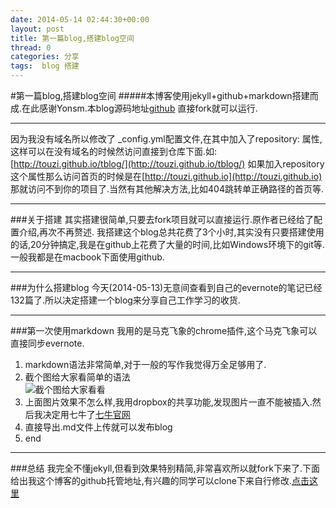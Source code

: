 ```yaml
---
date: 2014-05-14 02:44:30+00:00
layout: post
title: 第一篇blog,搭建blog空间
thread: 0
categories: 分享
tags:  blog 搭建
---
```

#第一篇blog,搭建blog空间
#####本博客使用jekyll+github+markdown搭建而成.在此感谢Yonsm.本blog源码地址[github](https://github.com/touzi/tblog) 直接fork就可以运行.
***
因为我没有域名所以修改了 _config.yml配置文件,在其中加入了repository: 属性,这样可以在没有域名的时候然访问直接到仓库下面.如:[http://touzi.github.io/tblog/](http://touzi.github.io/tblog/) 如果加入repository这个属性那么访问首页的时候是在[http://touzi.github.io](http://touzi.github.io) 那就访问不到你的项目了.当然有其他解决方法,比如404跳转单正确路径的首页等.
***
###关于搭建
其实搭建很简单,只要去fork项目就可以直接运行.原作者已经给了配置介绍,再次不再赘述.
我搭建这个blog总共花费了3个小时,其实没有只要搭建使用的话,20分钟搞定,我是在github上花费了大量的时间,比如Windows环境下的git等.一般我都是在macbook下面使用github.
***
###为什么搭建blog
今天(2014-05-13)无意间查看到自己的evernote的笔记已经132篇了.所以决定搭建一个blog来分享自己工作学习的收货.
***
###第一次使用markdown
我用的是马克飞象的chrome插件,这个马克飞象可以直接同步evernote.

1. markdown语法非常简单,对于一般的写作我觉得万全足够用了.
2. 截个图给大家看简单的语法  
 ![截个图给大家看看](http://tblogmarkdown.qiniudn.com/20140513165053.jpg)
3. 上面图片效果不怎么样,我用dropbox的共享功能,发现图片一直不能被插入.然后我决定用七牛了[七牛官网](https://portal.qiniu.com/signup?code=3ll21nl4v4hua)
4. 直接导出.md文件上传就可以发布blog
5. end

***
###总结
我完全不懂jekyll,但看到效果特别精简,非常喜欢所以就fork下来了.下面给出我这个博客的github托管地址,有兴趣的同学可以clone下来自行修改.[点击这里](https://github.com/touzi/tblog) 
